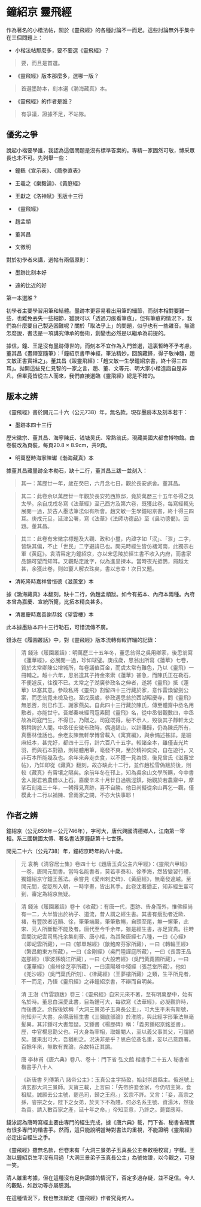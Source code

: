 # 鐘紹京 靈飛經

作為著名的小楷法帖，關於《靈飛經》的各種討論不一而足。這些討論無外乎集中在三個問題上：

- 小楷法帖那麼多，要不要選《靈飛經》？

> 要，而且是首選。

- 《靈飛經》版本那麼多，選哪一版？

> 首選墨跡本，刻本選《渤海藏真》本。

- 《靈飛經》的作者是誰？

> 有爭議，證據不足，不站隊。

## 優劣之爭

說起小楷要學誰，我認為這個問題是沒有標準答案的。專精一家固然可敬，博采眾長也未不可。先列舉一些：

- 鐘繇《宣示表》、《薦季直表》

- 王羲之《樂毅論》、《黃庭經》

- 王獻之《洛神賦》玉版十三行

- 《靈飛經》

- 趙孟頫

- 董其昌

- 文徵明

對於初學者來講，選帖有兩個原則：

- 墨跡比刻本好

- 遠的比近的好

第一本選誰？

初學者主要學習用筆和結體。墨跡本更容易看出用筆的細節，而刻本相對要難一些，也難免丟失一些細節，雖說可以「透過刀痕看筆痕」，但有筆痕的情況下，我們為什麼要自己製造困難呢？關於「取法乎上」的問題，似乎也有一些雜音。無論怎麼說，書法是一項講究傳承的藝術，創變也必然是以繼承為前提的。

據信，鐘、王是沒有墨跡傳世的，而刻本不宜作為入門首選，這裏暫時不予考慮。董其昌《畫禪室隨筆》：「鐘紹京書甲神經，筆法精妙，回腕藏鋒，得子敬神髓，趙文敏正書實祖之」。董其昌《跋靈飛經》：「趙文敏一生學鐘紹京書，終十得三四耳」。拋開這些見仁見智的一家之言，趙、董、文等元、明大家小楷造詣自是非凡，但畢竟皆從古人而來，我們直接選臨《靈飛經》總是不錯的。

## 版本之辨

《靈飛經》書於開元二十六（公元738）年，無名款。現存墨跡本及刻本若干：

- 墨跡本四十三行

歷宋徽宗、董其昌、海寧陳氏、钱塘吴氏、常熟翁氏，現藏美國大都會博物館。由卷裝改為頁裝，每頁20.8 × 8.9cm，共9頁。

- 明萬歷時海寧陳瓛《渤海藏真》本

據董其昌藏墨跡全本勒石，缺十二行，董其昌三跋一並刻入：

> 其一：萬歷廿一年，歲在癸巳，六月念七日，觀於長安旅舍。董其昌。

> 其二：此卷余以萬歷廿一年觀於長安苑西旅邸，竟於萬歷三十五年冬得之吳太學。余自戊戌冬寫《法華經》至己酉方及第六卷，既獲此卷，每寫經輒先展閱一過，於古人墨法筆法似有所會。趙文敏一生學鐘紹京書，終十得三四耳。庚戌元旦，延津公署，寫《法華》《法師功德品》至《鼻功德偈》。因題。董其昌。

> 其三：此卷有宋徽宗標題及大觀、政和小璽，内諱字如「泯」、「泄」二字，皆缺其偏，不止「世民」二字避諱已也。開元時經生皆仿褚河南，此獨宗右軍《黄庭》。袁清容定为鐘紹京，亦以宋思陵於經生書不收入内府，而書家品韻可望而知耳。又觀點定訛字，似為進呈揀本。當時夜光抵鵲，屑越太甚，余獲此卷，则如窶人解衣珠矣，書以志幸！次日又題。

- 清乾隆時嘉祥曾恒德《滋蕙堂》本

據《渤海藏真》本翻刻，缺十二行，偽趙孟頫跋。如今有拓本、內府本兩種。內府本曾為嘉慶、宣統所覽，比拓本精良甚多。

- 清嘉慶時嘉善謝恭銘《望雲樓》本

此本據墨跡本四十三行勒石，可惜流傳不廣。

錢泳在《履園叢話》中，對《靈飛經》版本流轉有較詳細的記錄：

> 清 錢泳《履園叢話》：明萬歷三十五年冬，董思翁得之吳用卿家，後思翁寫《蓮華經》，必展閱一過，珍如球璧。庚戌歲，思翁出所寫《蓮華》七卷，質於太常卿陳公增城所，每卷議值百金，而虞太常有難色，乃以《靈飛》一冊輔之。越十六年，思翁遣其子持金來索《蓮華》甚急，而陳氏正在勒石，不便遽反，往復不已。太常之子湖廣參政名之伸者，遂將《靈飛》抵《蓮華》以塞其意。參政私將《靈飛》割留四十三行藏於家，意作雷煥留劍公案，而思翁竟未檢及也。至戊辰歲，參政遇思翁於西湖昭慶寺，問《靈飛》無恙否，則已作王、謝家燕矣。自此四十三行藏於陳氏，傳至體齋中丞名用敷者，亦能世守。吾鄉秦味經司寇素聞《靈飛》名，從中丞借觀數四，中丞故為司寇門生，不得已，乃贈之。司寇既得，秘不示人，歿後其子靜軒太史稍稍誇於人間。中丞任安徽布政時，偶過錫山，以計賺歸，仍為陳氏所有，真藝林佳話也。余老友陳無軒學博曾載入《寓賞編》，與余備述甚詳。是細麻紙本，甚完好，都四十三行，計六百八十五字。較諸全本，雖僅吉光片羽，而與石本對勘，則結體用筆，毫發不爽，至於精神奕奕，自在遊行，又非石本所能幾及也。余年來奔走衣食，以不獲一見為恨，後見曾氏《滋蕙堂帖》，乃知即從《藏真》翻刻，故亦缺此十二行，並作趙松雪偽跋於後，則較《藏真》有霄壤之隔矣。余前年冬在邗上，知為吳余山文學所購，今中書舍人謝君若農借以上石。嘉慶辛未十月廿日過楓涇鎮，始觀於若農齋中，摩挲石刻幾三十年，一朝得見真跡，喜不自勝。他日尚擬從余山再乞一觀，僅模此十二行以補陳、曾兩家之闕，不亦大快事耶！

## 作者之辨

鐘紹京（公元659年－公元746年），字可大，唐代興國清德鄉人，江南第一宰相。系三國魏國太傅、著名書法家鐘繇第十七世孫。

開元二十六（公元738）年，鐘紹京時年約八十歲。

> 元 袁桷《清容居士集》卷四十七《題唐玉貞公主六甲經》：《靈飛六甲經》一卷，唐開元間書。當時名能書者，莫若李泰和、徐季海，然皆變習行體，獨鐘紹京守鐘王舊法。余嘗見《愛州刺史碑》、《黃庭經》，無毫發違越。至開元間，從貶所入朝，一時字畫，皆出其手。此卷沈著遒正，知非經生輩可到，審定為紹京無疑。

> 清 錢泳《履園叢話》卷十《收藏》：有唐一代，墨跡、告身而外，惟佛經尚有一二，大半皆出於衲子、道流，昔人謂之經生書。其書有瘦勁者近歐、褚，有豐腴者近顏、徐，筆筆端嚴，筆筆敷暢，自頭至尾，無一懈筆，此宋、元人所斷斷不能及者。唐代至今千余年，雖是經生書，亦足寶貴。往時雲間沈屺雲司馬托余集刻晉、唐小楷，為其聚唐經七八種，一曰《心經》（即屺雲所藏），一曰《郁單越經》（歙鮑席芬家所藏），一曰《轉輪王經》（繁昌鮑東方所藏），一曰《金剛經》（吳門陸謹庭所藏），一曰《長壽王品迦那經》（寧波孫曉江所藏），一曰《大般若經》（吳門黃蕘圃所藏），一曰《蓮華經》（揚州徐芝亭所藏），一曰漢陽塔中殘經（張芑堂所藏）。他如《兜沙經》（吳門葉氏所刻）、《律藏經》（王夢樓所藏）之類，生平所見者，不一而足，乃悟《靈飛經》之非鐘紹京書，不辯而自明矣。

> 清 王澍《竹雲題跋》卷三：《靈飛經》自宋元來不著，至有明萬歷中，始有名於時。董思白深愛此書，目為鍾可大，每欲寫《法華經》，必凝觀許時，而後書之。余按後欵稱「大洞三景弟子玉真長公主」，可大生平未有斯號，則知非可大書。余得唐經生書《三彌底部論》於淮隂，與此經字形筆法無毫髪異，其非鍾可大書無疑。又鍾書《楊歷碑》稱：「義男鍾紹京銘並書」。歷，中官楊思勖父也。可大身為宰相，取媚閹人，至以義父事其父，可謂陋矣。雖果出可大，吾猶削之。況決非是乎？思白位髙名重，妄以己意題署。百餘年來，無敢有異論，余故特正其譌。

> 唐 李林甫《唐六典》卷八、卷十：門下省 弘文館 楷書手二十五人 秘書省　楷書手八十人

> 《新唐書 列傳第八 諸帝公主》：玉真公主字持盈，始封崇昌縣主。俄進號上清玄都大洞三景師。天寶三載，上言曰：「先帝許妾舍家，今仍叨主第，食租賦，誠願去公主號，罷邑司，歸之王府。」玄宗不許。又言：「妾，高宗之孫，睿宗之女，陛下之女弟，於天下不為賤，何必名系主號、資湯沐，然後為貴。請入數百家之產，延十年之命。」帝知至意，乃許之。薨寶應時。

錢泳認為唐時寫經主要由專門的經生完成，據《唐六典》載，門下省、秘書省確實有很多專門的楷書手。然而，這只能說明當時對書法的重視，不能證明《靈飛經》必定出自經生之手。

《靈飛經》雖無名款，但卷末有「大洞三景弟子玉真長公主奉敕檢校寫」字樣。王澍以鐘紹京生平沒有用過「大洞三景弟子玉真長公主」為號佐證，以今觀之，可發一笑。

清人雖重考據，但在這種沒有足夠證據的情況下，否定多過存疑，並不足信。今人的觀點，如啟功等亦屬臆測。

在這種情況下，我也無法斷定《靈飛經》作者究竟何人。